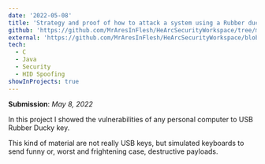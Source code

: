 ```yaml
---
date: '2022-05-08'
title: 'Strategy and proof of how to attack a system using a Rubber ducky USB key'
github: 'https://github.com/MrAresInFlesh/HeArcSecurityWorkspace/tree/main/projet'
external: 'https://github.com/MrAresInFlesh/HeArcSecurityWorkspace/blob/main/projet/rapport.pdf'
tech:
  - C
  - Java
  - Security
  - HID Spoofing
showInProjects: true
---
```


**Submission**: _May 8, 2022_

In this project I showed the vulnerabilities of any personal computer to USB Rubber Ducky key.

This kind of material are not really USB keys, but simulated keyboards to send funny or, worst and frightening case, destructive payloads.
